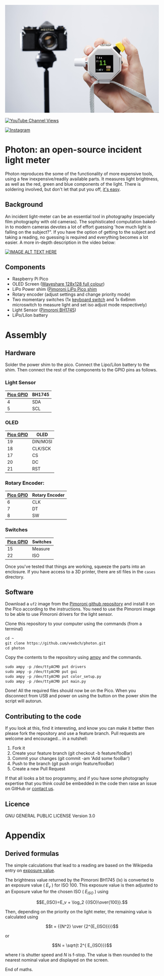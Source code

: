 ![Action Shot](/images/actionshot1.jpg)

[![YouTube Channel Views](https://img.shields.io/youtube/channel/views/UCz5BOU9J9pB_O0B8-rDjCWQ?label=YouTube&style=social)](https://www.youtube.com/channel/UCz5BOU9J9pB_O0B8-rDjCWQ)

[![Instagram](https://img.shields.io/badge/Instagram-E4405F?style=for-the-badge&logo=instagram&logoColor=white)](https://www.instagram.com/v_e_e_b/)

# Photon: an open-source incident light meter 

Photon reproduces the some of the functionality of more expensive tools, using a few inexpensive/readily available parts. It measures light brightness, as well as the red, green and blue components of the light. There is soldering involved, but don't let that put you off, [it's easy](https://www.youtube.com/watch?v=Qps9woUGkvI).

## Background

An incident light-meter can be an essential tool in photography (especially film photography with old cameras). The sophisticated computation baked-in to modern cameras devotes a lot of effort guessing 'how much light is falling on the subject?". If you have the option of getting to the subject and taking a reading, no guessing is required and everything becomes a lot easier. A more in-depth description in the video below:

[![IMAGE ALT TEXT HERE](https://img.youtube.com/vi/xju3yHBka7Q/0.jpg)](https://www.youtube.com/watch?v=xju3yHBka7Q)

## Components

- Raspberry Pi Pico
- OLED Screen                 ([Waveshare 128x128 full colour](https://www.amazon.de/-/en/gp/product/B07DB5YFGW/ref=ppx_yo_dt_b_asin_title_o08_s00?ie=UTF8&psc=1))
- LiPo Power shim             ([Pimoroni LiPo Pico shim](https://shop.pimoroni.com/products/pico-lipo-shim?variant=32369543086163)
- Rotary encoder              (adjust settings and change priority mode)
- Two momentary switches      (1x [keyboard switch](https://keyboardsexpert.com/types-of-keyboard-switches/) and 1x 6x6mm microswitch to measure light and set iso adjust mode respectively)
- Light Sensor                ([Pimoroni BH1745](https://shop.pimoroni.com/products/bh1745-luminance-and-colour-sensor-breakout?variant=12767599755347))             
- LiPo/LiIon battery



# Assembly

## Hardware

Solder the power shim to the pico. Connect the Lipo/LiIon battery to the shim. Then connect the rest of the components to the GPIO pins as follows.

### Light Sensor

| [Pico GPIO](https://www.elektronik-kompendium.de/sites/raspberry-pi/bilder/raspberry-pi-pico-gpio.png) | BH1745 |
|-----------|------|
|   4       | SDA  |
|   5      | SCL  |


### OLED

| [Pico GPIO](https://www.elektronik-kompendium.de/sites/raspberry-pi/bilder/raspberry-pi-pico-gpio.png) | OLED |
|-----------|------|
|   19       | DIN/MOSI  |
|   18      | CLK/SCK  |
|   17      | CS  |
|   20       | DC  |
|   21      | RST  |


### Rotary Encoder:

| [Pico GPIO](https://www.elektronik-kompendium.de/sites/raspberry-pi/bilder/raspberry-pi-pico-gpio.png) | Rotary Encoder |
|-----------|----------------|
|   6       | CLK            |
|   7        | DT             |
|   8       | SW             |

### Switches

| [Pico GPIO](https://www.elektronik-kompendium.de/sites/raspberry-pi/bilder/raspberry-pi-pico-gpio.png) | Switches |
|-----------|----------------|
|   15       |       Measure      |
|   22       |       ISO     |


Once you've tested that things are working, squeeze the parts into an enclosure. If you have access to a 3D printer, there are stl files in the `cases` directory.

## Software

Download a `uf2` image from the [Pimoroni github repository](https://github.com/pimoroni/pimoroni-pico/releases) and install it on the Pico according to the instructions. You need to use the Pimoroni image to be able to use Pimoroni drivers for the light sensor.

Clone this repository to your computer using the commands (from a terminal)

```
cd ~
git clone https://github.com/veebch/photon.git
cd photon
```

Copy the contents to the repository using [ampy](https://pypi.org/project/adafruit-ampy/) and the commands.
```
sudo ampy -p /dev/ttyACM0 put drivers
sudo ampy -p /dev/ttyACM0 put gui
sudo ampy -p /dev/ttyACM0 put color_setup.py
sudo ampy -p /dev/ttyACM0 put main.py
```

Done! All the required files should now be on the Pico. When you disconnect from USB and power on using the button on the power shim the script will autorun.

## Contributing to the code

If you look at this, find it interesting, and know you can make it better then please fork the repository and use a feature branch. Pull requests are welcome and encouraged... in a nutshell:

1.    Fork it
2.    Create your feature branch (git checkout -b feature/fooBar)
3.    Commit your changes (git commit -am 'Add some fooBar')
4.    Push to the branch (git push origin feature/fooBar)
5.    Create a new Pull Request

If that all looks a bit too programmy, and if you have some photography expertise that you think could be embedded in the code then raise an issue on GitHub or [contact us](https://www.veeb.ch/contact).

## Licence

GNU GENERAL PUBLIC LICENSE Version 3.0

# Appendix
## Derived formulas

The simple calculations that lead to a reading are based on the Wikipedia entry on [exposure value](https://en.wikipedia.org/wiki/Exposure_value).

The brightness value returned by the Pimoroni BH1745 (lx) is converted to an exposure value ( $E_v$ ) for ISO 100. This exposure value is then adjusted to an Exposure value for the chosen ISO ( $E_{ISO}$ ) using

$$E_{ISO}=E_v + \log_2 {{ISO}\over{100}}.$$

Then, depending on the priority on the light meter, the remaining value is calculated using

$$t = {{N^2} \over {2^{E_{ISO}}}}$$  

or

$$N = \sqrt{t 2^{ E_{ISO}}}$$

where $t$ is shutter speed and $N$ is f-stop. The value is then rounded to the nearest nominal value and displayed on the screen.

End of maths.
